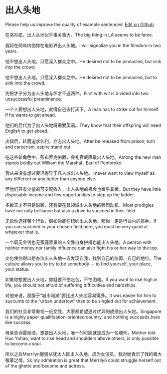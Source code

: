 # 出人头地

Please help us improve the quality of example sentences! [Edit on Github](https://github.com/jiyushe/jiyu-example-sentence-source/blob/main/chinese/churentoudi.md)

<p><span class="chinese">在洛杉矶，出人头地似乎事关重大。</span><span class="english">The big thing in LA seems to be fame.</span></p>

<p><span class="chinese">我将在两年内使你在电影界出人头地。</span><span class="english">I will signalize you in the filmdom in two years.</span></p>

<p><span class="chinese">他不想出人头地，只愿深入群众之中。</span><span class="english">He desired not to be pinnacled, but sink into the crowd.</span></p>

<p><span class="chinese">他不想出人头地，只愿深入群众之中。</span><span class="english">He desired not to be pinnacled, but to sink into the crowd.</span></p>

<p><span class="chinese">先把才子分为出人头地与怀才不遇两种。</span><span class="english">First with wit is divided into two unsuccessful preeminence.</span></p>

<p><span class="chinese">一个人要想出人头地，就得自己去打天下。</span><span class="english">A man has to strike out for himself if he wants to get ahead.</span></p>

<p><span class="chinese">他们的后代为了出人头地将需要英语。</span><span class="english">They know that their offspring will need English to get ahead.</span></p>

<p><span class="chinese">出狱后，转而追求名利，立志出人头地。</span><span class="english">After be released from prison, turn and careerism, aspire stand out.</span></p>

<p><span class="chinese">在这些新角色中，彭布罗克伯爵，典礼官威廉最出人头地。</span><span class="english">Among the new men stands boldly out William the Marshal , Earl of Pembroke.</span></p>

<p><span class="chinese">我从来没有想过要活得异于凡人或出人头地。</span><span class="english">I never want to view myself as any different or any better than anyone else.</span></p>

<p><span class="chinese">但他们只有少量的可支配收入，出人头地的机会也微乎其微。</span><span class="english">But they have little disposable income and few opportunities to step up the ladder.</span></p>

<p><span class="chinese">多数天才不只是聪颖，还有要在其领域出人头地的强烈动机。</span><span class="english">Most prodigies have not only brilliance but also a drive to succeed in their field.</span></p>

<p><span class="chinese">无论你选择哪个行业，假如你能在纽约出人头地，那你一定是行业内的高手。</span><span class="english">If you can succeed in your chosen field here, you must be very good at whatever that is.</span></p>

<p><span class="chinese">一个既无金钱也无家庭背景的人全靠自身拼搏也能出人头地。</span><span class="english">A person with neither money nor family influence can also fight his or her way to the top.</span></p>

<p><span class="chinese">文化使你得以想办法出人头地—去发现自我，找到自己的位置、自己的地位。</span><span class="english">The culture allows you to try to be somebody -- to find yourself, your place, your status.</span></p>

<p><span class="chinese">如果你想要出人头地，你就要不怕吃苦，不怕困难。</span><span class="english">If you want to rise high in life, you should not afraid of suffering difficulties and hardships.</span></p>

<p><span class="chinese">对他来说，屈服于“城市暗潮”要比出人头地容易得多。</span><span class="english">It was easier for him to succumb to the “urban undertow” than to be singled out for achievement.</span></p>

<p><span class="chinese">我们的社会非常重视一纸文凭，大家都希望通过优异的成绩出人头地。</span><span class="english">Singapore is a highly paper qualification-oriented country, and nothing succeeds here like success.</span></p>

<p><span class="chinese">母亲告诉霍雨浩，想要出人头地，唯一的可能就是成为一名魂师。</span><span class="english">Mother told Huo Yuhao, want to rise head and shoulders above others, is only possible to become a soul.</span></p>

<p><span class="chinese">所以之后Merrilyn能够从犹太人区出人头地，成为女演员，我对她表示了我的极大敬慕之情。</span><span class="english">So my admiration is great that Merrilyn could struggle herself out of the ghetto and become and actress.</span></p>

